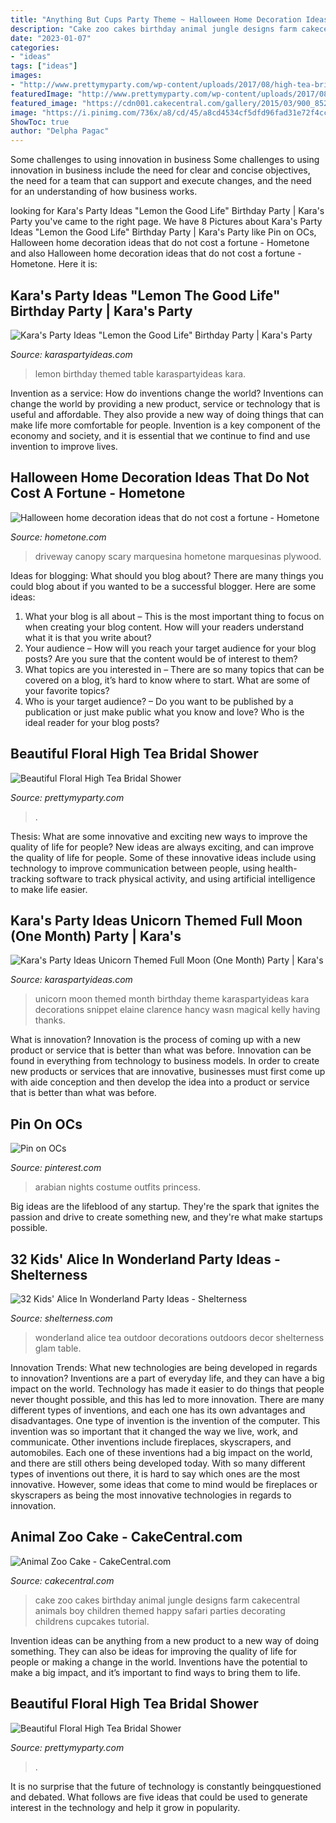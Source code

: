 ```yaml
---
title: "Anything But Cups Party Theme ~ Halloween Home Decoration Ideas That Do Not Cost A Fortune"
description: "Cake zoo cakes birthday animal jungle designs farm cakecentral animals boy children themed happy safari parties decorating childrens cupcakes tutorial"
date: "2023-01-07"
categories:
- "ideas"
tags: ["ideas"]
images:
- "http://www.prettymyparty.com/wp-content/uploads/2017/08/high-tea-bridal-shower-table.jpg"
featuredImage: "http://www.prettymyparty.com/wp-content/uploads/2017/08/high-tea-bridal-shower-ideas-2.jpg"
featured_image: "https://cdn001.cakecentral.com/gallery/2015/03/900_852767mh7m_animal-zoo-cake.jpg"
image: "https://i.pinimg.com/736x/a8/cd/45/a8cd4534cf5dfd96fad31e72f4cc718c.jpg"
ShowToc: true
author: "Delpha Pagac"
---
```



Some challenges to using innovation in business
Some challenges to using innovation in business include the need for clear and concise objectives, the need for a team that can support and execute changes, and the need for an understanding of how business works.

	

		
looking for Kara&#039;s Party Ideas &quot;Lemon the Good Life&quot; Birthday Party | Kara&#039;s Party you've came to the right page. We have 8 Pictures about Kara&#039;s Party Ideas &quot;Lemon the Good Life&quot; Birthday Party | Kara&#039;s Party like Pin on OCs, Halloween home decoration ideas that do not cost a fortune - Hometone and also Halloween home decoration ideas that do not cost a fortune - Hometone. Here it is:
		
    
## Kara&#039;s Party Ideas &quot;Lemon The Good Life&quot; Birthday Party | Kara&#039;s Party

<img loading=lazy src="https://karaspartyideas.com/wp-content/uploads/2016/08/Lemon-the-Good-Life-Birthday-Party-via-Karas-Party-Ideas-KarasPartyIdeas.com29.jpg" onerror="this.onerror=null;this.src='https://tse3.mm.bing.net/th?id=OIP.Xc0H96RREPUsMzNFEsrcHgHaLH&amp;pid=15.1';" alt="Kara&#039;s Party Ideas &quot;Lemon the Good Life&quot; Birthday Party | Kara&#039;s Party">

_Source: karaspartyideas.com_

>lemon birthday themed table karaspartyideas kara. 

	

Invention as a service: How do inventions change the world?
Inventions can change the world by providing a new product, service or technology that is useful and affordable. They also provide a new way of doing things that can make life more comfortable for people. Invention is a key component of the economy and society, and it is essential that we continue to find and use invention to improve lives.

    
## Halloween Home Decoration Ideas That Do Not Cost A Fortune - Hometone

<img loading=lazy src="https://hometone.com/wp-content/uploads/2015/12/Giant-spiders.jpg" onerror="this.onerror=null;this.src='https://tse1.mm.bing.net/th?id=OIP.292Alo52FS3omPvhWNc8QgHaFj&amp;pid=15.1';" alt="Halloween home decoration ideas that do not cost a fortune - Hometone">

_Source: hometone.com_

>driveway canopy scary marquesina hometone marquesinas plywood. 

	

Ideas for blogging: What should you blog about?
There are many things you could blog about if you wanted to be a successful blogger. Here are some ideas: 
1) What your blog is all about – This is the most important thing to focus on when creating your blog content. How will your readers understand what it is that you write about? 
2) Your audience – How will you reach your target audience for your blog posts? Are you sure that the content would be of interest to them? 
3) What topics are you interested in – There are so many topics that can be covered on a blog, it’s hard to know where to start. What are some of your favorite topics? 
4) Who is your target audience? – Do you want to be published by a publication or just make public what you know and love? Who is the ideal reader for your blog posts?

    
## Beautiful Floral High Tea Bridal Shower

<img loading=lazy src="http://www.prettymyparty.com/wp-content/uploads/2017/08/high-tea-bridal-shower-table.jpg" onerror="this.onerror=null;this.src='https://tse4.mm.bing.net/th?id=OIP.MIOrwTRXFL_PMKlbD9BuJwHaLH&amp;pid=15.1';" alt="Beautiful Floral High Tea Bridal Shower">

_Source: prettymyparty.com_

>. 

	

Thesis: What are some innovative and exciting new ways to improve the quality of life for people?
New ideas are always exciting, and can improve the quality of life for people. Some of these innovative ideas include using technology to improve communication between people, using health-tracking software to track physical activity, and using artificial intelligence to make life easier.

    
## Kara&#039;s Party Ideas Unicorn Themed Full Moon (One Month) Party | Kara&#039;s

<img loading=lazy src="http://karaspartyideas.com/wp-content/uploads/2018/04/Unicorn-Themed-Full-Moon-One-Month-Party-via-Karas-Party-Ideas-KarasPartyIdeas.com11.jpg" onerror="this.onerror=null;this.src='https://tse1.mm.bing.net/th?id=OIP.gZ6nXX8E2cTYypYaIbuAHgHaNM&amp;pid=15.1';" alt="Kara&#039;s Party Ideas Unicorn Themed Full Moon (One Month) Party | Kara&#039;s">

_Source: karaspartyideas.com_

>unicorn moon themed month birthday theme karaspartyideas kara decorations snippet elaine clarence hancy wasn magical kelly having thanks. 

	

What is innovation?
Innovation is the process of coming up with a new product or service that is better than what was before. Innovation can be found in everything from technology to business models. In order to create new products or services that are innovative, businesses must first come up with aide conception and then develop the idea into a product or service that is better than what was before.

    
## Pin On OCs

<img loading=lazy src="https://i.pinimg.com/736x/a8/cd/45/a8cd4534cf5dfd96fad31e72f4cc718c.jpg" onerror="this.onerror=null;this.src='https://tse1.mm.bing.net/th?id=OIP.l-WrLRE4BiRYk4AoGhF_PAHaKo&amp;pid=15.1';" alt="Pin on OCs">

_Source: pinterest.com_

>arabian nights costume outfits princess. 

	

Big ideas are the lifeblood of any startup. They're the spark that ignites the passion and drive to create something new, and they're what make startups possible.

    
## 32 Kids&#039; Alice In Wonderland Party Ideas - Shelterness

<img loading=lazy src="http://i.shelterness.com/2016/10/18-vintage-glam-Alice-in-Wonderland-tea-party-outdoors.jpg" onerror="this.onerror=null;this.src='https://tse4.mm.bing.net/th?id=OIP.lpvVPfO6cTjJxMp2sQxZyQHaKR&amp;pid=15.1';" alt="32 Kids&#039; Alice In Wonderland Party Ideas - Shelterness">

_Source: shelterness.com_

>wonderland alice tea outdoor decorations outdoors decor shelterness glam table. 

	

Innovation Trends: What new technologies are being developed in regards to innovation?
Inventions are a part of everyday life, and they can have a big impact on the world. Technology has made it easier to do things that people never thought possible, and this has led to more innovation. There are many different types of inventions, and each one has its own advantages and disadvantages. One type of invention is the invention of the computer. This invention was so important that it changed the way we live, work, and communicate. Other inventions include fireplaces, skyscrapers, and automobiles. Each one of these inventions had a big impact on the world, and there are still others being developed today. With so many different types of inventions out there, it is hard to say which ones are the most innovative. However, some ideas that come to mind would be fireplaces or skyscrapers as being the most innovative technologies in regards to innovation.

    
## Animal Zoo Cake - CakeCentral.com

<img loading=lazy src="https://cdn001.cakecentral.com/gallery/2015/03/900_852767mh7m_animal-zoo-cake.jpg" onerror="this.onerror=null;this.src='https://tse3.mm.bing.net/th?id=OIP.dj-NodBzD51J_6B7noC3HAHaJ4&amp;pid=15.1';" alt="Animal Zoo Cake - CakeCentral.com">

_Source: cakecentral.com_

>cake zoo cakes birthday animal jungle designs farm cakecentral animals boy children themed happy safari parties decorating childrens cupcakes tutorial. 

	

Invention ideas can be anything from a new product to a new way of doing something. They can also be ideas for improving the quality of life for people or making a change in the world. Inventions have the potential to make a big impact, and it’s important to find ways to bring them to life.

    
## Beautiful Floral High Tea Bridal Shower

<img loading=lazy src="http://www.prettymyparty.com/wp-content/uploads/2017/08/high-tea-bridal-shower-ideas-2.jpg" onerror="this.onerror=null;this.src='https://tse3.mm.bing.net/th?id=OIP.dlVrUSuKWRG5Ao5EgpyPmQHaLH&amp;pid=15.1';" alt="Beautiful Floral High Tea Bridal Shower">

_Source: prettymyparty.com_

>. 

	

It is no surprise that the future of technology is constantly beingquestioned and debated. What follows are five ideas that could be used to generate interest in the technology and help it grow in popularity.


